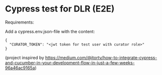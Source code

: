 # Cypress test for DLR (E2E)

Requirements:

Add a cypress.env.json-file with the content:
```
{
  "CURATOR_TOKEN": "<jwt token for test user with curator role>"
}
```

(project inspired by https://medium.com/@itortv/how-to-integrate-cypress-and-cucumber-in-your-development-flow-in-just-a-few-weeks-96a46ac9165a)